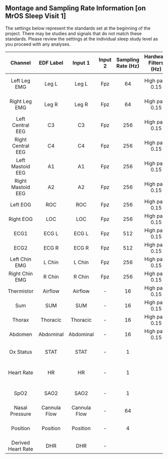 ## Montage and Sampling Rate Information [on MrOS Sleep Visit 1]

The settings below represent the standards set at the beginning of the project. There may be studies and signals that do not match these standards. Please review the settings at the individual sleep study level as you proceed with any analyses.

| Channel            | EDF Label    | Input 1      | Input 2 | Sampling Rate (Hz) | Hardware Filters (Hz) | Sensor Type                  |
|:------------------:|:------------:|:------------:|:-------:|:------------------:|:---------------------:|:----------------------------:|
| Left Leg EMG       | Leg L        | Leg L        | Fpz     | 64                 | High pass 0.15        | Compumedics piezo leg leads  |
| Right Leg EMG      | Leg R        | Leg R        | Fpz     | 64                 | High pass 0.15        | Compumedics piezo leg leads  |
| Left Central EEG   | C3           | C3           | Fpz     | 256                | High pass 0.15        | Gold cup electrode           |
| Right Central EEG  | C4           | C4           | Fpz     | 256                | High pass 0.15        | Gold cup electrode           |
| Left Mastoid EEG   | A1           | A1           | Fpz     | 256                | High pass 0.15        | Gold cup electrode           |
| Right Mastoid EEG  | A2           | A2           | Fpz     | 256                | High pass 0.15        | Gold cup electrode           |
| Left EOG           | ROC          | ROC          | Fpz     | 256                | High pass 0.15        | Gold cup electrode           |
| Right EOG          | LOC          | LOC          | Fpz     | 256                | High pass 0.15        | Gold cup electrode           |
| ECG1               | ECG L        | ECG L        | Fpz     | 512                | High pass 0.15        | Ag/AgCl patch                |
| ECG2               | ECG R        | ECG R        | Fpz     | 512                | High pass 0.15        | Ag/AgCl patch                |
| Left Chin EMG      | L Chin       | L Chin       | Fpz     | 256                | High pass 0.15        | Gold cup electrode           |
| Right Chin EMG     | R Chin       | R Chin       | Fpz     | 256                | High pass 0.15        | Gold cup electrode           |
| Thermistor         | Airflow      | Airflow      | -       | 16                 | High pass 0.15        | ProTech Thermistor           |
| Sum                | SUM          | SUM          | -       | 16                 | High pass 0.15        | Compumedics Summit IP RIP    |
| Thorax             | Thoracic     | Thoracic     | -       | 16                 | High pass 0.15        | Compumedics Summit IP RIP    |
| Abdomen            | Abdominal    | Abdominal    | -       | 16                 | High pass 0.15        | Compumedics Summit IP RIP    |
| Ox Status          | STAT         | STAT         | -       | 1                  |                       | Nonin XPOD 3011, 8000 sensor |
| Heart Rate         | HR           | HR           | -       | 1                  |                       | Nonin XPOD 3011, 8000 sensor |
| SpO2               | SAO2         | SAO2         | -       | 1                  |                       | Nonin XPOD 3011, 8000 sensor |
| Nasal Pressure     | Cannula Flow | Cannula Flow | -       | 64                 |                       | Nasal cannula                |
| Position           | Position     | Position     | -       | 4                  |                       | Compumedics external sensor  |
| Derived Heart Rate | DHR          | DHR          | -       |                    |                       | Derived from EKG             |

